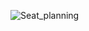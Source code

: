 ![Seat_planning](https://github.com/Arman170616/Exam_Seating_System/assets/64675035/a952d4c3-c12e-4329-be7b-51298838a5ea)

